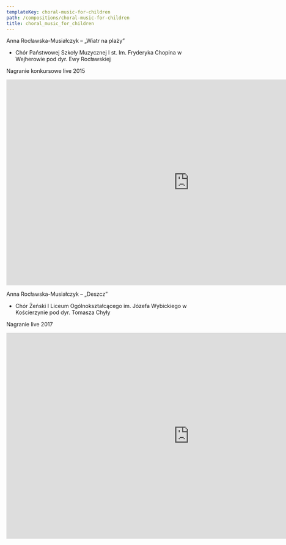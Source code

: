 ```yaml
---
templateKey: choral-music-for-children
path: /compositions/choral-music-for-children
title: choral_music_for_children
---
```


<div class="box works-box">
    <p class="works__title">Anna Rocławska-Musiałczyk – „Wiatr na plaży”</p>
    <ul class="works__performers">
        <li>Chór Państwowej Szkoły Muzycznej I st. Im. Fryderyka Chopina w Wejherowie pod dyr. Ewy Rocławskiej</li>
    </ul>
    <p class="works__details">
        Nagranie konkursowe live 2015
    </p>
    <div class="youtube-movie">
        <iframe width="956" height="538" src="https://www.youtube.com/embed/oFvUfw0jyNQ" frameborder="0" allow="accelerometer; autoplay; clipboard-write; encrypted-media; gyroscope; picture-in-picture" allowfullscreen></iframe>
    </div>
</div>

<div class="separator m-2"></div>

<div class="box works-box">
    <p class="works__title">Anna Rocławska-Musiałczyk – „Deszcz”</p>
    <ul class="works__performers">
        <li>Chór Żeński I Liceum Ogólnokształcącego im. Józefa Wybickiego w Kościerzynie pod dyr. Tomasza Chyły</li>
    </ul>
    <p class="works__details">
        Nagranie live 2017
    </p>
    <div class="youtube-movie">
        <iframe width="956" height="538" src="https://www.youtube.com/embed/X9qCDCjQnOI" frameborder="0" allow="accelerometer; autoplay; clipboard-write; encrypted-media; gyroscope; picture-in-picture" allowfullscreen></iframe>
    </div>
</div>
